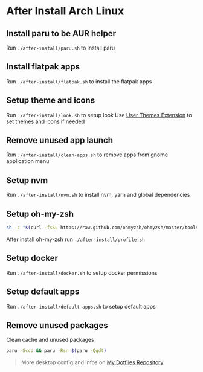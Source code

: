 # After Install Arch Linux

## Install paru to be AUR helper
Run `./after-install/paru.sh` to install paru

## Install flatpak apps
Run `./after-install/flatpak.sh` to install the flatpak apps

## Setup theme and icons
Run `./after-install/look.sh` to setup look
Use [User Themes Extension](https://extensions.gnome.org/extension/19/user-themes/) to set themes and icons if needed

## Remove unused app launch
Run `./after-install/clean-apps.sh` to remove apps from gnome application menu

## Setup nvm
Run `./after-install/nvm.sh` to install nvm, yarn and global dependencies

## Setup oh-my-zsh
```sh
sh -c "$(curl -fsSL https://raw.github.com/ohmyzsh/ohmyzsh/master/tools/install.sh)"
```

After install oh-my-zsh run `./after-install/profile.sh`

## Setup docker
Run `./after-install/docker.sh` to setup docker permissions

## Setup default apps
Run `./after-install/default-apps.sh` to setup default apps

## Remove unused packages

Clean cache and unused packages

```sh
paru -Sccd && paru -Rsn $(paru -Qqdt)
```

> More desktop config and infos on [My Dotfiles Repository](https://github.com/gabrielscaranello/dotfiles).